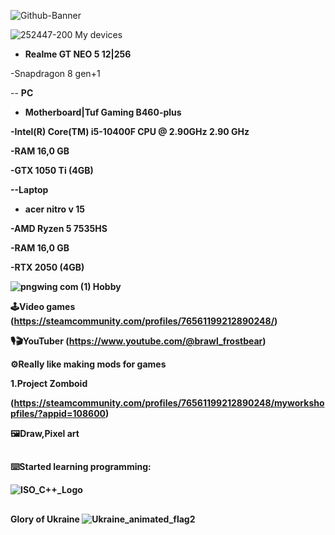  ![Github-Banner](https://github.com/user-attachments/assets/d478bad1-1f44-4422-aa9a-d926d034f91b)




![252447-200](https://github.com/user-attachments/assets/01a04ad6-025d-4597-932a-ab9d5dc6a223)
 My devices

- <b>Realme GT NEO 5 12|256</b>

-Snapdragon 8 gen+1

-- <b>PC

- Motherboard|Tuf Gaming B460-plus

-Intel(R) Core(TM) i5-10400F CPU @ 2.90GHz   2.90 GHz

-RAM 16,0 GB

-GTX 1050 Ti (4GB)



--<b>Laptop</b> 


- acer nitro v 15

-AMD Ryzen 5 7535HS

-RAM 16,0 GB

-RTX 2050 (4GB)

 
 ![pngwing com (1)](https://github.com/user-attachments/assets/67b9bb2a-53f5-48cc-9f8c-6478776dcdbb)
Hobby

<b>🕹️Video games</b> <a>(https://steamcommunity.com/profiles/76561199212890248/)</a>

<b>🎙🎬YouTuber</b> <a>(https://www.youtube.com/@brawl_frostbear)</a>

<b>⚙️Really like making mods for games</b> 

<b>1.Project Zomboid</b> 

<a>(https://steamcommunity.com/profiles/76561199212890248/myworkshopfiles/?appid=108600)</a>

<b>🖼️Draw,Pixel art </b>
##
<b>⌨️Started learning programming:</b> 

![ISO_C++_Logo](https://github.com/user-attachments/assets/15414487-d6c7-436e-8454-2ba7dbe66075)
##
<b>Glory of Ukraine ![Ukraine_animated_flag2](https://github.com/user-attachments/assets/5905754b-6b02-44e0-bef4-d45cfce02d70)</b>


